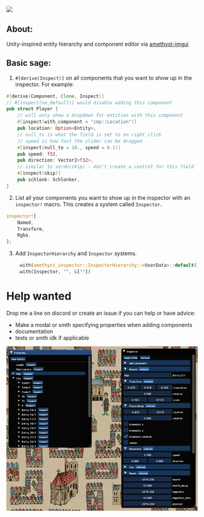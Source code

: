 [![](https://img.shields.io/badge/docs-gh--pages-yellowgreen.svg)](https://awpteamoose.github.io/amethyst-inspector/amethyst_inspector/index.html)

## About:
Unity-inspired entity hierarchy and component editor via [amethyst-imgui](https://github.com/Awpteamoose/amethyst-imgui)

## Basic sage:
1. `#[derive(Inspect)]` on all components that you want to show up in the inspector. For example:
```rust
#[derive(Component, Clone, Inspect)]
// #[inspect(no_default)] would disable adding this component
pub struct Player {
	// will only show a dropdown for entities with this component
	#[inspect(with_component = "cmp::Location")]
	pub location: Option<Entity>,
	// null_to is what the field is set to on right click
	// speed is how fast the slider can be dragged
	#[inspect(null_to = 10., speed = 0.1)]
	pub speed: f32,
	pub direction: Vector2<f32>,
	// similar to serde(skip) - don't create a control for this field
	#[inspect(skip)]
	pub schlonk: Schlonker,
}
```
2. List all your components you want to show up in the inspector with an `inspector!` macro. This creates a system called `Inspector`.
```rust
inspector![
	Named,
	Transform,
	Rgba,
];
```
3. Add `InspectorHierarchy` and `Inspector` systems.
```rust
	.with(amethyst_inspector::InspectorHierarchy::<UserData>::default(), "", &[])
	.with(Inspector, "", &[""])
```

# Help wanted
Drop me a line on discord or create an issue if you can help or have advice:

* Make a modal or smth specifying properties when adding components
* documentation
* tests or smth idk if applicable

![screenshot](https://raw.githubusercontent.com/awpteamoose/amethyst-inspector/master/screenshot.png)
